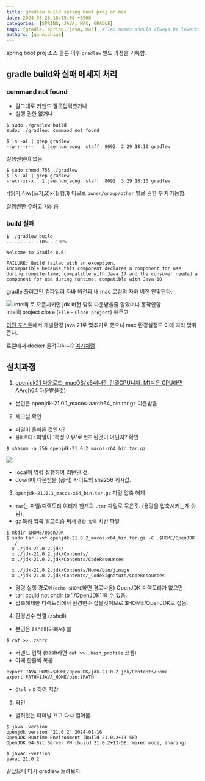 ```yaml
---
title: gradlew build spring boot proj on mac
date: 2024-03-28 18:15:00 +0900
categories: [SPRING, JAVA, MAC, GRADLE]
tags: [gradle, spring, java, mac]  # TAG names should always be lowercase
authors: [gonnichiwa]
---
```


spring boot proj 소스 클론 이후 `gradlew` 빌드 과정을 기록함.

## gradle build와 실패 메세지 처리

### command not found
- 말그대로 커맨드 잘못입력했거나
- 실행 권한 없거나

```
$ sudo ./gradlew build
sudo: ./gradlew: command not found

$ ls -al | grep gradlew
-rw-r--r--   1 jae-hunjeong  staff  8692  3 29 18:10 gradlew
```
실행권한이 없음.

```
$ sudo chmod 755 ./gradlew
$ ls -al | grep gradlew
-rwxr-xr-x   1 jae-hunjeong  staff  8692  3 29 18:10 gradlew

```
r(읽기,4)w(쓰기,2)x(실행,1) 이므로 `owner/group/other` 별로 권한 부여 가능함.

실행권한 주려고 `755` 줌

### build 실패

```
$ ./gradlew build
............10%...100%

Welcome to Gradle 8.6!
...
FAILURE: Build failed with an exception.
Incompatible because this component declares a component for use during compile-time, compatible with Java 17 and the consumer needed a component for use during runtime, compatible with Java 10

```
gradle 플러그인 컴파일러 자바 버전과 내 mac 로컬의 자바 버전 안맞단다.

![](https://blog.kakaocdn.net/dn/FtHUW/btsGbRW0x4A/cC0J1cBzkox2YkkXqhO0S0/img.png)
intellij 로 오픈시키면 jdk 버전 맞춰 다운받을줄 알았더니 동작안함.<br/>
intelilj project close (`File` - `Close project`) 해주고
  
  
[이전 포스트](https://gonnichiwa.github.io/posts/aidaboat-1-openproject/#%EA%B8%B0%EC%88%A0%EC%A0%81)에서 개발환경 java 21로 맞추기로 했으니 mac 환경설정도 이에 따라 맞춰준다.

~~로컬에서 docker 돌려야하나? [여기처럼](https://dev.gmarket.com/72)~~
  
## 설치과정
  1. [openjdk21 다운로드: macOS / x64(내껀 인텔CPU니까, M1박은 CPU라면 AArch64 다운받을것)](https://jdk.java.net/21/)
  - 본인은 openjdk-21.0.1_macos-aarch64_bin.tar.gz 다운받음
    
  2. 체크섬 확인
  - 파일이 올바른 것인지?
  - `올바르다` : 파일이 '특정 이유'로 `변조` 된것이 아닌지? 확인
  ```
  $ shasum -a 256 openjdk-21.0.2_macos-x64_bin.tar.gz
  ```
  ![](https://blog.kakaocdn.net/dn/bk9sZ8/btsGeaOzB1z/iwvSfukhW3YkmhgBnL0iD0/img.png)
  - local이 명령 실행하여 리턴된 것.
  - downl이 다운받을 (공식) 사이트의 sha256 게시값.
    
  3. `openjdk-21.0.1_macos-x64_bin.tar.gz` 파일 압축 해제
  - `tar`는 파일/디렉토리 여러개 한개의 `.tar` 파일로 묶은것. (용량을 압축시키는게 아님)
  - `gz` 특정 압축 알고리즘 써서 `용량 압축` 시킨 파일
  ```
  $ mkdir $HOME/OpenJDK
  $ sudo tar -xvf openjdk-21.0.2_macos-x64_bin.tar.gz -C .$HOME/OpenJDK
    ./
    x ./jdk-21.0.2.jdk/
    x ./jdk-21.0.2.jdk/Contents/
    x ./jdk-21.0.2.jdk/Contents/CodeResources
    ...
    x ./jdk-21.0.2.jdk/Contents/Home/bin/jimage
    x ./jdk-21.0.2.jdk/Contents/_CodeSignature/CodeResources
  ```
  - 명령 실행 경로에(`echo $HOME`하면 경로나옴) OpenJDK 디렉토리가 없으면
  - tar: could not chdir to './OpenJDK' 뜰 수 있음.
  - 압축해제한 디렉토리에서 환경변수 잡을것이므로 $HOME/OpenJDK로 잡음.
  
  4. 환경변수 연결 (zshell)
  - 본인은 zshell(~~이뻐서~~) 씀
  ```
  $ cat >> .zshrc
  ```
  - 커맨드 입력 (bash라면 `cat >> .bash_profile` 쓰셈)
  - 아래 한줄씩 복붙
  ```
  export JAVA_HOME=$HOME/OpenJDK/jdk-21.0.2.jdk/Contents/Home
  export PATH=$JAVA_HOME/bin:$PATH
  ```
  - `Ctrl` + `D` 하여 저장

  5. 확인
  - 열려있는 터미널 끄고 다시 열어봄.
  ```
  $ java -version
openjdk version "21.0.2" 2024-01-16
OpenJDK Runtime Environment (build 21.0.2+13-58)
OpenJDK 64-Bit Server VM (build 21.0.2+13-58, mixed mode, sharing)
  
  $ javac -version
  javac 21.0.2
  ```
  끝났으니 다시 gradlew 돌려보자

  

